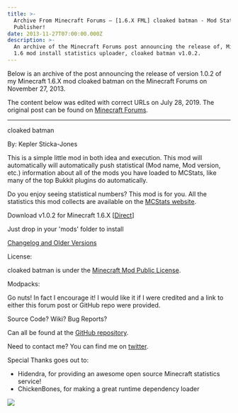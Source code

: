 ```yaml
---
title: >-
  Archive From Minecraft Forums — [1.6.X FML] cloaked batman - Mod Statistics
  Publisher!
date: 2013-11-27T07:00:00.000Z
description: >-
  An archive of the Minecraft Forums post announcing the release of, Minecraft
  1.6 mod install statistics uploader, cloaked batman v1.0.2.
---
```


Below is an archive of the post announcing the release of version 1.0.2 of my Minecraft 1.6.X mod cloaked batman on the Minecraft Forums on November 27, 2013.

The content below was edited with correct URLs on July 28, 2019. The original post can be found on [Minecraft Forums](https://www.minecraftforum.net/forums/mapping-and-modding-java-edition/minecraft-mods/1291302-1-6-x-fml-cloaked-batman-mod-statistics-publisher).

---

cloaked batman

By: Kepler Sticka-Jones

This is a simple little mod in both idea and execution. This mod will automatically will automatically push statistical (Mod name, Mod version, etc.) information about all of the mods you have loaded to MCStats, like many of the top Bukkit plugins do automatically.

Do you enjoy seeing statistical numbers? This mod is for you. All the statistics this mod collects are available on the [MCStats website](http://mcstats.org/).

Download v1.0.2 for Minecraft 1.6.X [[Direct](https://github.com/keplersj/Alfred/releases/download/v1.0.2/cloaked-batman-1.0.2.jar)]

Just drop in your 'mods' folder to install

[Changelog and Older Versions](https://github.com/keplersj/Alfred/releases)

License:

cloaked batman is under the [Minecraft Mod Public License](https://github.com/keplersj/Alfred/blob/master/LICENSE.md).

Modpacks:

Go nuts! In fact I encourage it! I would like it if I were credited and a link to either this forum post or GitHub repo were provided.

Source Code? Wiki? Bug Reports?

Can all be found at the [GitHub repository](http://github.com/keplersj/Alfred).

Need to contact me? You can find me on [twitter](http://twitter.com/realKeplerSJ).

Special Thanks goes out to:

- Hidendra, for providing an awesome open source Minecraft statistics service!
- ChickenBones, for making a great runtime dependency loader

![](https://api.mcstats.org/signature/cloaked%20batman.png)

